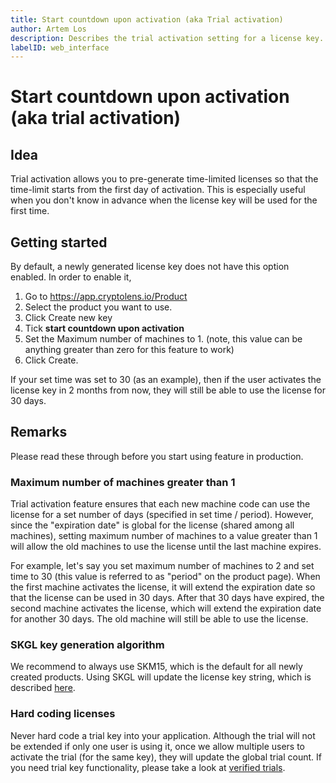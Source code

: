 ```yaml
---
title: Start countdown upon activation (aka Trial activation)
author: Artem Los
description: Describes the trial activation setting for a license key.
labelID: web_interface
---
```


# Start countdown upon activation (aka trial activation)

## Idea

Trial activation allows you to pre-generate time-limited licenses so that the time-limit starts from the first day of activation. This is especially useful when you don't know in advance when the license key will be used for the first time.

## Getting started
By default, a newly generated license key does not have this option enabled. In order to enable it,

1. Go to https://app.cryptolens.io/Product
2. Select the product you want to use.
3. Click Create new key
4. Tick **start countdown upon activation**
6. Set the Maximum number of machines to 1. (note, this value can be anything greater than zero for this feature to work)
7. Click Create.

If your set time was set to 30 (as an example), then if the user activates the license key in 2 months from now, they will still be able to use the license for 30 days.

## Remarks

Please read these through before you start using feature in production.

### Maximum number of machines greater than 1
Trial activation feature ensures that each new machine code can use the license for a set number of days (specified in set time / period). However, since the "expiration date" is global for
the license (shared among all machines), setting maximum number of machines to a value greater than 1 will allow the old machines to use the license until the last machine expires.

For example, let's say you set maximum number of machines to 2 and set time to 30 (this value is referred to as "period" on the product page). When the first machine activates the license, it will extend the expiration date so that the license can be used in 30 days. After that 30 days have expired, the second machine activates the license, which will extend the expiration date for another 30 days. The old machine will still be able to use the license.

### SKGL key generation algorithm
We recommend to always use SKM15, which is the default for all newly created products. Using SKGL will update the license key string, which is described [here](https://app.cryptolens.io/docs/api/v3/Activate).

### Hard coding licenses
Never hard code a trial key into your application. Although the trial will not be extended if only one user is using it, once we allow multiple users to activate the trial (for the same key), they will update the global trial count. If you need trial key functionality, please take a look at [verified trials](/examples/verified-trials).